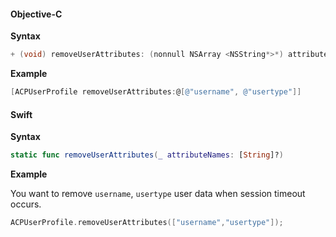 #### Objective-C

**Syntax**

```objectivec
+ (void) removeUserAttributes: (nonnull NSArray <NSString*>*) attributeNames
```

**Example**

```objectivec
[ACPUserProfile removeUserAttributes:@[@"username", @"usertype"]]
```

#### Swift

**Syntax**

```swift
static func removeUserAttributes(_ attributeNames: [String]?)
```
**Example**

You want to remove `username`, `usertype` user data when session timeout occurs.

```swift
ACPUserProfile.removeUserAttributes(["username","usertype"]);
```